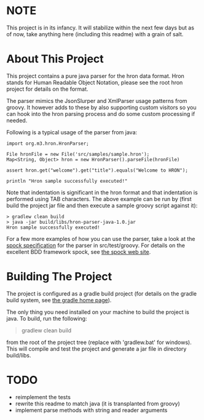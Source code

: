 NOTE
====
This project is in its infancy. It will stabilize within the next few days but as of now, take anything here (including this readme) 
with a grain of salt. 

About This Project
==================
This project contains a pure java parser for the hron data format. Hron stands
for Human Readable Object Notation, please see the root hron project for details on the format.

The parser mimics the JsonSlurper and XmlParser usage patterns from groovy. It however
adds to these by also supporting custom visitors so you can hook into the hron parsing process and
do some custom processing if needed.

Following is a typical usage of the parser from java:

    import org.m3.hron.HronParser;
    
    File hronFile = new File('src/samples/sample.hron');
    Map<String, Object> hron = new HronParser().parseFile(hronFile)
    
    assert hron.get("welcome").get("title").equals("Welcome to HRON");
    
    println "Hron sample successfully executed!"

Note that indentation is significant in the hron format and that indentation is performed using TAB characters. The above example can be run 
by (first build the project jar file and then execute a sample groovy script against it): 

    > gradlew clean build 
    > java -jar build/libs/hron-parser-java-1.0.jar
    Hron sample successfully executed!

For a few more examples of how you can use the parser, take a look at the [spock specification](https://github.com/mbjarland/hron/blob/master/languages/groovy/src/test/groovy/org/m3/hron/HronParserSpecification.groovy)
for the parser in src/test/groovy. For details on the excellent BDD framework spock, see [the spock web site](http://code.google.com/p/spock/).

Building The Project
====================
The project is configured as a gradle build project (for details on the gradle build system, see [the gradle home page](http://gradle.org)).

The only thing you need installed on your machine to build the project is java. To build, run the following:

  > gradlew clean build

from the root of the project tree (replace with 'gradlew.bat' for windows). This will compile and test the project
and generate a jar file in directory build/libs.


TODO
====
* reimplement the tests
* rewrite this readme to match java (it is transplanted from groovy)
* implement parse methods with string and reader arguments


